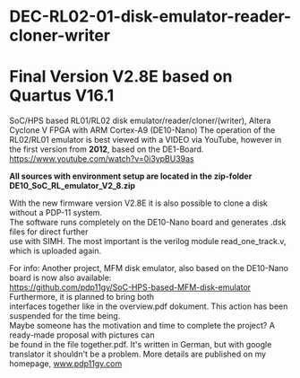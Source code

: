 # DEC-RL02-01-disk-emulator-reader-cloner-writer

# Final Version V2.8E based on Quartus V16.1                                                                                                                                                                                                                            
SoC/HPS based RL01/RL02 disk emulator/reader/cloner/(writer), Altera Cyclone V FPGA with ARM Cortex-A9 (DE10-Nano) 
The operation of the RL02/RL01 emulator is best viewed with a VIDEO via YouTube, however in the first version from **2012**, based on the DE1-Board. https://www.youtube.com/watch?v=0i3ypBU39as
                                                                                                                                              
**All sources with environment setup  are located in the zip-folder DE10_SoC_RL_emulator_V2_8.zip**                                                                                                                                               

With the new firmware version V2.8E it is also possible to clone a disk without a PDP-11 system.                                                        
The software runs completely on the DE10-Nano board and generates .dsk files for direct further                                                       
use with SIMH. The most important is the verilog module read_one_track.v, which is uploaded again.                                                                                       

                                                                                                                    
                                                                                                                    

For info: Another project, MFM disk emulator, also based on the DE10-Nano board is now also available:                   
https://github.com/pdp11gy/SoC-HPS-based-MFM-disk-emulator  Furthermore, it is planned to bring both           
interfaces together like in the overview.pdf dokument. This action has been suspended for the time being.                                
Maybe someone has the motivation and time to complete the project? A ready-made proposal with pictures can                                    
be found in the file together.pdf. It's written in German, but with google translator it shouldn't be a problem. 
More details are published on my homepage, www.pdp11gy.com
